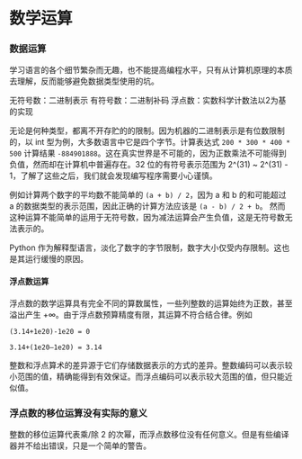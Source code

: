 # 数学运算

### 数据运算


学习语言的各个细节繁杂而无趣，也不能提高编程水平，只有从计算机原理的本质去理解，反而能够避免数据类型使用的坑。

无符号数：二进制表示
有符号数：二进制补码
浮点数：实数科学计数法以2为基的实现

无论是何种类型，都离不开存贮的的限制。因为机器的二进制表示是有位数限制的，以 int 型为例，大多数语言中它是四个字节。计算表达式 `200 * 300 * 400 * 500` 计算结果 `-884901888`。这在真实世界是不可能的，因为正数乘法不可能得到负值，然而却在计算机中普遍存在。32 位的有符号表示范围为 2^(31) ~ 2^(31) - 1，了解了这些之后，我们就会发现编写程序需要小心谨慎。

例如计算两个数字的平均数不能简单的 `(a + b) / 2`，因为 a 和 b 的和可能超过 a 的数据类型的表示范围，因此正确的计算方法应该是 `(a - b) / 2 + b`。
然而这种运算不能简单的运用于无符号数，因为减法运算会产生负值，这是无符号数无法表示的。

Python 作为解释型语言，淡化了数字的字节限制，数字大小仅受内存限制。这也是其运行缓慢的原因。

#### 浮点数运算

浮点数的数学运算具有完全不同的算数属性，一些列整数的运算始终为正数，甚至溢出产生 +∞。由于浮点数预算精度有限，其运算不符合结合律。例如

```
(3.14+1e20)-1e20 = 0
```

```
3.14+(1e20–1e20) = 3.14
```

整数和浮点算术的差异源于它们存储数据表示的方式的差异。整数编码可以表示较小范围的值，精确能得到有效保证。而浮点编码可以表示较大范围的值，但只能近似值。


### 浮点数的移位运算没有实际的意义

整数的移位运算代表乘/除 2 的次幂，而浮点数移位没有任何意义。但是有些编译器并不给出错误，只是一个简单的警告。